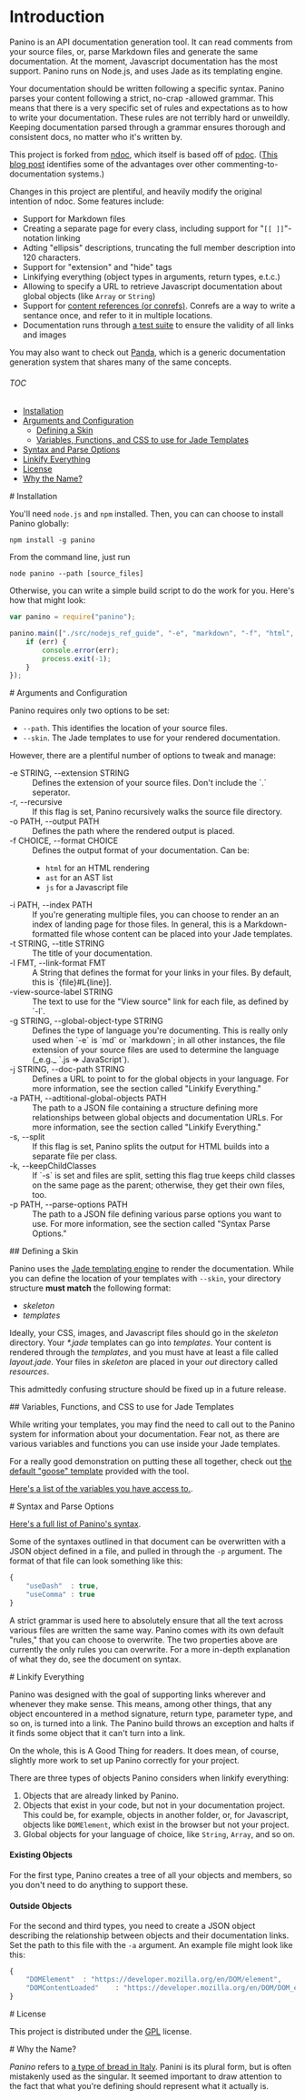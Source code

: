 # Introduction

Panino is an API documentation generation tool. It can read comments from your source files, or, parse Markdown files and generate the same documentation. At the moment, Javascript documentation has the most support. Panino runs on Node.js, and uses Jade as its templating engine.

Your documentation should be written following a specific syntax. Panino parses your content following a strict, no-crap -allowed grammar. This means that there is a very specific set of rules and expectations as to how to write your documentation. These rules are not terribly hard or unweildly. Keeping documentation parsed through a grammar ensures thorough and consistent docs, no matter who it's written by. 

This project is forked from [ndoc](https://github.com/nodeca/ndoc), which itself is based off of [pdoc](https://github.com/tobie/pdoc). ([This blog post](http://andrewdupont.net/2008/11/16/pdoc-inline-documentation-for-prototype/) identifies some of the advantages over other commenting-to-documentation systems.)

Changes in this project are plentiful, and heavily modify the original intention of ndoc. Some features include:

* Support for Markdown files
* Creating a separate page for every class, including support for "`[[ ]]`"-notation linking
* Adting "ellipsis" descriptions, truncating the full member description into 120 characters.
* Support for "extension" and "hide" tags
* Linkifying everything (object types in arguments, return types, e.t.c.)
* Allowing to specify a URL to retrieve Javascript documentation about global objects (like `Array` or `String`)
* Support for [content references (or conrefs)](http://www.github.com/gjtorikian/markdown_conrefs). Conrefs are a way to write a sentance once, and refer to it in multiple locations. 
* Documentation runs through [a test suite](https://github.com/gjtorikian/functional-docs) to ensure the validity of all links and images


You may also want to check out [Panda](https://github.com/gjtorikian/panda-docs), which is a generic documentation generation system that shares many of the same concepts.

###### TOC

* [Installation](#installation)
* [Arguments and Configuration](#args)
  * [Defining a Skin](#skins)
  * [Variables, Functions, and CSS to use for Jade Templates](#functions)
* [Syntax and Parse Options](#syntax)
* [Linkify Everything](#linking)
* [License](#license)
* [Why the Name?](#name)

<a name="installation" />
# Installation

You'll need `node.js` and `npm` installed. Then, you can can choose to install Panino globally:

    npm install -g panino

From the command line, just run

	node panino --path [source_files]

Otherwise, you can write a simple build script to do the work for you. Here's how that might look:

```javascript
var panino = require("panino");

panino.main(["./src/nodejs_ref_guide", "-e", "markdown", "-f", "html", "-g", "javascript", "-k", "-p", "./parseOptions.json", "-o", "./out/", "-t", "Node.js Docs", "--skin", "./skins/goose/"], function(err) {
    if (err) {
        console.error(err);
        process.exit(-1);
    }
});
```

<a name="args" />
# Arguments and Configuration

Panino requires only two options to be set: 

* `--path`. This identifies the location of your source files. 
* `--skin`. The Jade templates to use for your rendered documentation.

However, there are a plentiful number of options to tweak and manage:

<dl>

<dt>-e STRING, --extension STRING</dt>
<dd>Defines the extension of your source files. Don't include the `.` seperator.</dd>

<dt>-r, --recursive</dt>
<dd>If this flag is set, Panino recursively walks the source file directory.</dd>

<dt>-o PATH, --output PATH</dt>
<dd>Defines the path where the rendered output is placed. </dd>

<dt>-f CHOICE, --format CHOICE</dt>
<dd>Defines the output format of your documentation. Can be:

* `html` for an HTML rendering
* `ast` for an AST list
* `js` for a Javascript file
</dd>

<dt>-i PATH, --index PATH</dt>
<dd>If you're generating multiple files, you can choose to render an an index of landing page for those files. In general, this is a Markdown-formatted file whose content can be placed into your Jade templates.</dd>

<dt>-t STRING, --title STRING</dt>
<dd>The title of your documentation.</dd>

<dt>-l FMT, --link-format FMT</dt>
<dd>A String that defines the format for your links in your files. By default, this is `{file}#L{line}].</dd>

<dt>-view-source-label STRING</dt>
<dd>The text to use for the "View source" link for each file, as defined by `-l`.</dd>

<dt>-g STRING, --global-object-type STRING</dt>
<dd>Defines the type of language you're documenting. This is really only used when `-e` is `md` or `markdown`; in all other instances, the file extension of your source files are used to determine the language (_e.g._ `.js => JavaScript`).</dd>

<dt>-j STRING, --doc-path STRING</dt>
<dd>Defines a URL to point to for the global objects in your language. For more information, see the section called "Linkify Everything."</dd>

<dt>-a PATH, --adtitional-global-objects PATH</dt>
<dd>The path to a JSON file containing a structure defining more relationships between global objects and documentation URLs. For more information, see the section called "Linkify Everything."</dd>

<dt>-s, --split</dt>
<dd>If this flag is set, Panino splits the output for HTML builds into a separate file per class.</dd>

<dt>-k, --keepChildClasses</dt>
<dd>If `-s` is set and files are split, setting this flag true keeps child classes on the same page as the parent; otherwise, they get their own files, too.</dd>

<dt>-p PATH, --parse-options PATH</dt>
<dd>The path to a JSON file defining various parse options you want to use. For more information, see the section called "Syntax Parse Options."</dd>

</dl>

<a name="skin" />
## Defining a Skin

Panino uses the [Jade templating engine](https://github.com/visionmedia/jade) to render the documentation. While you can define the location of your templates with `--skin`, your directory structure **must match** the following format:

* _skeleton_
* _templates_

Ideally, your CSS, images, and Javascript files should go in the _skeleton_ directory. Your _*.jade_ templates can go into _templates_. Your content is rendered through the _templates_, and you must have at least a file called _layout.jade_. Your files in _skeleton_ are placed in your _out_ directory called _resources_.

This admittedly confusing structure should be fixed up in a future release.

<a name="functions" />
## Variables, Functions, and CSS to use for Jade Templates

While writing your templates, you may find the need to call out to the Panino system for information about your documentation. Fear not, as there are various variables and functions you can use inside your Jade templates. 

For a really good demonstration on putting these all together, check out [the default "goose" template](https://github.com/gjtorikian/panino-docs/tree/master/skins) provided with the tool.

[Here's a list of the variables you have access to.](https://github.com/gjtorikian/panino-docs/blob/master/FUNCTIONS.md).

<a name="syntax" />
# Syntax and Parse Options

[Here's a full list of Panino's syntax](https://github.com/gjtorikian/panino-docs/blob/master/SYNTAX.md).

Some of the syntaxes outlined in that document can be overwritten with a JSON object defined in a file, and pulled in through the `-p` argument. The format of that file can look something like this:

```javascript
{
	"useDash"  : true,
	"useComma" : true
}
```

A strict grammar is used here to absolutely ensure that all the text across various files are written the same way. Panino comes with its own default "rules," that you can choose to overwrite. The two properties above are currently the only rules you can overwrite. For a more in-depth explanation of what they do, see the document on syntax.

<a name="linking" />
# Linkify Everything

Panino was designed with the goal of supporting links wherever and whenever they make sense. This means, among other things, that any object encountered in a method signature, return type, parameter type, and so on, is turned into a link. The Panino build throws an exception and halts if it finds some object that it can't turn into a link.

On the whole, this is A Good Thing for readers. It does mean, of course, slightly more work to set up Panino correctly for your project.

There are three types of objects Panino considers when linkify everything:

1. Objects that are already linked by Panino. 
2. Objects that exist in your code, but not in your documentation project. This could be, for example, objects in another folder, or, for Javascript, objects like `DOMElement`, which exist in the browser but not your project.
3. Global objects for your language of choice, like `String`, `Array`, and so on.

#### Existing Objects

For the first type, Panino creates a tree of all your objects and members, so you don't need to do anything to support these.

#### Outside Objects

For the second and third types, you need to create a JSON object describing the relationship between objects and their documentation links. Set the path to this file with the `-a` argument. An example file might look like this:

```javascript
{
	"DOMElement"  : "https://developer.mozilla.org/en/DOM/element",
	"DOMContentLoaded"    : "https://developer.mozilla.org/en/DOM/DOM_event_reference/DOMContentLoaded"
}
```

<a name="license" />
# License

This project is distributed under the [GPL](https://github.com/gjtorikian/panino-docs/blob/master/LICENSE) license.

<a name="name" />
# Why the Name?

_Panino_ refers to [a type of bread in Italy](http://en.wikipedia.org/wiki/Panini_\(sandwich\)#Terminology). Panini is its plural form, but is often mistakenly used as the singular. It seemed important to draw attention to the fact that what you're defining should represent what it actually is.